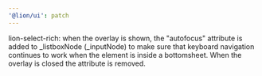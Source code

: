 ```yaml
---
'@lion/ui': patch
---
```


lion-select-rich: when the overlay is shown, the "autofocus" attribute is added to \_listboxNode (\_inputNode) to make sure that keyboard navigation continues to work when the element is inside a bottomsheet. When the overlay is closed the attribute is removed.
